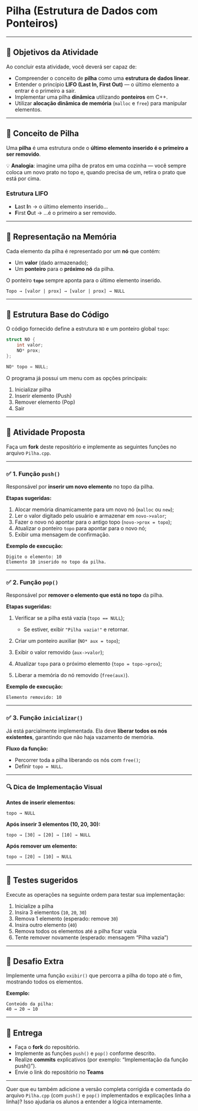 # Pilha (Estrutura de Dados com Ponteiros)

---

## 🎯 Objetivos da Atividade

Ao concluir esta atividade, você deverá ser capaz de:

* Compreender o conceito de **pilha** como uma **estrutura de dados linear**.
* Entender o princípio **LIFO (Last In, First Out)** — o último elemento a entrar é o primeiro a sair.
* Implementar uma pilha **dinâmica** utilizando **ponteiros** em C++.
* Utilizar **alocação dinâmica de memória** (`malloc` e `free`) para manipular elementos.

---

## 🧩 Conceito de Pilha

Uma **pilha** é uma estrutura onde o **último elemento inserido é o primeiro a ser removido**.

💡 **Analogia**: imagine uma pilha de pratos em uma cozinha — você sempre coloca um novo prato no topo e, quando precisa de um, retira o prato que está por cima.

### Estrutura LIFO

* **L**ast **I**n → o último elemento inserido...
* **F**irst **O**ut → ...é o primeiro a ser removido.

---

## 🧠 Representação na Memória

Cada elemento da pilha é representado por um **nó** que contém:

* Um **valor** (dado armazenado);
* Um **ponteiro** para o **próximo nó** da pilha.

O ponteiro **`topo`** sempre aponta para o último elemento inserido.

```
Topo → [valor | prox] → [valor | prox] → NULL
```

---

## 🧱 Estrutura Base do Código

O código fornecido define a estrutura `NO` e um ponteiro global `topo`:

```cpp
struct NO {
    int valor;
    NO* prox;
};

NO* topo = NULL;
```

O programa já possui um menu com as opções principais:

1. Inicializar pilha
2. Inserir elemento (Push)
3. Remover elemento (Pop)
4. Sair

---

## 🧮 Atividade Proposta

Faça um **fork** deste repositório e implemente as seguintes funções no arquivo `Pilha.cpp`.

---

### ✅ 1. Função `push()`

Responsável por **inserir um novo elemento** no topo da pilha.

**Etapas sugeridas:**

1. Alocar memória dinamicamente para um novo nó (`malloc` ou `new`);
2. Ler o valor digitado pelo usuário e armazenar em `novo->valor`;
3. Fazer o novo nó apontar para o antigo topo (`novo->prox = topo`);
4. Atualizar o ponteiro `topo` para apontar para o novo nó;
5. Exibir uma mensagem de confirmação.

**Exemplo de execução:**

```
Digite o elemento: 10
Elemento 10 inserido no topo da pilha.
```

---

### ✅ 2. Função `pop()`

Responsável por **remover o elemento que está no topo** da pilha.

**Etapas sugeridas:**

1. Verificar se a pilha está vazia (`topo == NULL`);

   * Se estiver, exibir `"Pilha vazia!"` e retornar.
2. Criar um ponteiro auxiliar (`NO* aux = topo`);
3. Exibir o valor removido (`aux->valor`);
4. Atualizar `topo` para o próximo elemento (`topo = topo->prox`);
5. Liberar a memória do nó removido (`free(aux)`).

**Exemplo de execução:**

```
Elemento removido: 10
```

---

### ✅ 3. Função `inicializar()`

Já está parcialmente implementada.
Ela deve **liberar todos os nós existentes**, garantindo que não haja vazamento de memória.

**Fluxo da função:**

* Percorrer toda a pilha liberando os nós com `free()`;
* Definir `topo = NULL`.

---

### 🔍 Dica de Implementação Visual

**Antes de inserir elementos:**

```
topo → NULL
```

**Após inserir 3 elementos (10, 20, 30):**

```
topo → [30] → [20] → [10] → NULL
```

**Após remover um elemento:**

```
topo → [20] → [10] → NULL
```

---

## 🧪 Testes sugeridos

Execute as operações na seguinte ordem para testar sua implementação:

1. Inicialize a pilha
2. Insira 3 elementos (`10`, `20`, `30`)
3. Remova 1 elemento (esperado: remove `30`)
4. Insira outro elemento (`40`)
5. Remova todos os elementos até a pilha ficar vazia
6. Tente remover novamente (esperado: mensagem “Pilha vazia”)

---

## 🧭 Desafio Extra

Implemente uma função `exibir()` que percorra a pilha do topo até o fim, mostrando todos os elementos.

**Exemplo:**

```
Conteúdo da pilha:
40 → 20 → 10
```

---

## 💾 Entrega

* Faça o **fork** do repositório.
* Implemente as funções `push()` e `pop()` conforme descrito.
* Realize **commits** explicativos (por exemplo: “Implementação da função push()”).
* Envie o link do repositório no **Teams** 

---

Quer que eu também adicione a versão completa corrigida e comentada do arquivo `Pilha.cpp` (com `push()` e `pop()` implementados e explicações linha a linha)? Isso ajudaria os alunos a entender a lógica internamente.
